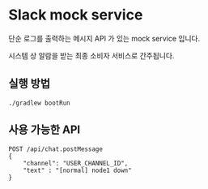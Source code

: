 # Slack mock service

단순 로그를 출력하는 메시지 API 가 있는 mock service 입니다.

시스템 상 알람을 받는 최종 소비자 서비스로 간주됩니다.

## 실행 방법
```
./gradlew bootRun
```

## 사용 가능한 API
```
POST /api/chat.postMessage
{
    "channel": "USER_CHANNEL_ID",
    "text" : "[normal] node1 down"
}
```